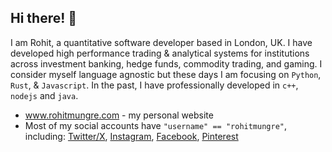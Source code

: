 ## Hi there! 👋

I am Rohit, a quantitative software developer based in London, UK.
I have developed high performance trading & analytical systems for institutions across investment banking, hedge funds, commodity trading, and gaming.
I consider myself language agnostic but these days I am focusing on `Python`, `Rust`, & `Javascript`. In the past, I have professionally developed in `c++`, `nodejs` and `java`. 

- www.rohitmungre.com - my personal website
- Most of my social accounts have `"username" == "rohitmungre"`, including: [Twitter/X](https://x.com/rohitmungre), [Instagram](https://www.instagram.com/rohitmungre/), [Facebook](https://www.facebook.com/rohitmungre/), [Pinterest](https://in.pinterest.com/rohitmungre/)

<!--
**rohitmungre/rohitmungre** is a ✨ _special_ ✨ repository because its `README.md` (this file) appears on your GitHub profile.

Here are some ideas to get you started:

- 🔭 I’m currently working on ...
- 🌱 I’m currently learning ...
- 👯 I’m looking to collaborate on ...
- 🤔 I’m looking for help with ...
- 💬 Ask me about ...
- 📫 How to reach me: ...
- 😄 Pronouns: ...
- ⚡ Fun fact: ...
-->
